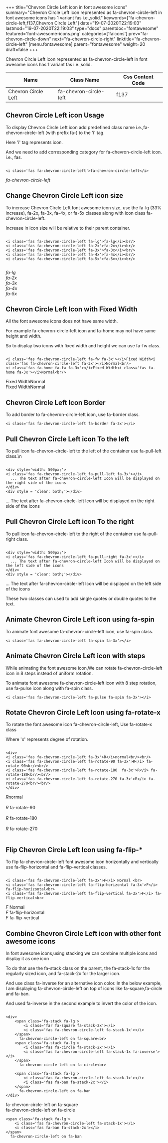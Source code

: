+++
title="Chevron Circle Left icon in font awesome icons"
summary="Chevron Circle Left icon represented as fa-chevron-circle-left in font awesome icons has 1 variant fas i.e.,solid."
keywords=["fa-chevron-circle-left,f137,Chevron Circle Left"]
date="19-07-2020T22:19:03"
lastmod="19-07-2020T22:19:03"
type="docs"
parentdoc="fontawesome"
featured='font-awesome-icons.png'
categories=['faicons']
prev="fa-chevron-circle-down"
next="fa-chevron-circle-right"
linktitle="fa-chevron-circle-left"
[menu.fontawesome]
parent="fontawesome"
weight=20
draft=false
+++


Chevron Circle Left icon represented as fa-chevron-circle-left in font awesome icons has 1 variant fas i.e.,solid.

<div class='table-responsive'><table class='table'><thead><tr><th>Name</th><th>Class Name</th><th>Css Content Code</th></tr></thead><tbody><tr><td>Chevron Circle Left</td><td>fa-chevron-circle-left</td><td>f137</td></tr></tbody></table></div>



## Chevron Circle Left icon Usage

To display Chevron Circle Left icon add predefined class name i.e.,fa-chevron-circle-left (with prefix fa-) to the 'i' tag.

Here 'i' tag represents icon.

And we need to add corresponding category for fa-chevron-circle-left icon. i.e., fas.


```

<i class='fas fa-chevron-circle-left'>fa-chevron-circle-left</i>
```

<i class='fas fa-chevron-circle-left'>fa-chevron-circle-left</i>




## Change Chevron Circle Left icon size
To increase Chevron Circle Left font awesome icon size, use the fa-lg (33% increase), fa-2x, fa-3x, fa-4x, or fa-5x classes along with icon class fa-chevron-circle-left.

Increase in icon size will be relative to their parent container. 

```

<i class='fas fa-chevron-circle-left fa-lg'>fa-lg</i><br/>
<i class='fas fa-chevron-circle-left fa-2x'>fa-2x</i><br/>
<i class='fas fa-chevron-circle-left fa-3x'>fa-3x</i><br/>
<i class='fas fa-chevron-circle-left fa-4x'>fa-4x</i><br/>
<i class='fas fa-chevron-circle-left fa-5x'>fa-5x</i><br/>
            
```

<i class='fas fa-chevron-circle-left fa-lg'>fa-lg</i><br/>
<i class='fas fa-chevron-circle-left fa-2x'>fa-2x</i><br/>
<i class='fas fa-chevron-circle-left fa-3x'>fa-3x</i><br/>
<i class='fas fa-chevron-circle-left fa-4x'>fa-4x</i><br/>
<i class='fas fa-chevron-circle-left fa-5x'>fa-5x</i><br/>
            



## Chevron Circle Left Icon with Fixed Width 

All the font awesome icons does not have same width.

For example fa-chevron-circle-left icon and fa-home may not have same height and width.

So to display two icons with fixed width and height we can use fa-fw class.


```

<i class='fas fa-chevron-circle-left fa-fw fa-3x'></i>Fixed Width<i class='fas fa-chevron-circle-left fa-3x'></i>Normal<br/>
<i class='fas fa-home fa-fw fa-3x'></i>Fixed Width<i class='fas fa-home fa-3x'></i>Normal<br/>
```

<i class='fas fa-chevron-circle-left fa-fw fa-3x'></i>Fixed Width<i class='fas fa-chevron-circle-left fa-3x'></i>Normal<br/>
<i class='fas fa-home fa-fw fa-3x'></i>Fixed Width<i class='fas fa-home fa-3x'></i>Normal<br/>



## Chevron Circle Left Icon Border 

To add border to fa-chevron-circle-left icon, use fa-border class.


```
<i class='fas fa-chevron-circle-left fa-border fa-3x'></i>

```
<i class='fas fa-chevron-circle-left fa-border fa-3x'></i>





## Pull Chevron Circle Left icon To the left

To pull icon fa-chevron-circle-left to the left of the container use fa-pull-left class.\n

```

<div style='width: 500px;'>
<i class='fas fa-chevron-circle-left fa-pull-left fa-3x'></i>
  ... The text after fa-chevron-circle-left Icon will be displayed on the right side of the icons
</div>
<div style = 'clear: both;'></div>
```

<div style='width: 500px;'>
<i class='fas fa-chevron-circle-left fa-pull-left fa-3x'></i>
  ... The text after fa-chevron-circle-left Icon will be displayed on the right side of the icons
</div>
<div style = 'clear: both;'></div>




## Pull Chevron Circle Left icon To the right
To pull icon fa-chevron-circle-left to the right of the container use fa-pull-right class.

```

<div style='width: 500px;'>
<i class='fas fa-chevron-circle-left fa-pull-right fa-3x'></i>
  ... The text after fa-chevron-circle-left Icon will be displayed on the left side of the icons
</div>
<div style = 'clear: both;'></div>
```

<div style='width: 500px;'>
<i class='fas fa-chevron-circle-left fa-pull-right fa-3x'></i>
  ... The text after fa-chevron-circle-left Icon will be displayed on the left side of the icons
</div>
<div style = 'clear: both;'></div>

These two classes can used to add single quotes or double quotes to the text.


## Animate Chevron Circle Left icon using fa-spin
To animate font awesome fa-chevron-circle-left icon, use fa-spin class.

```
<i class='fas fa-chevron-circle-left fa-spin fa-3x'></i>
```
<i class='fas fa-chevron-circle-left fa-spin fa-3x'></i>




## Animate Chevron Circle Left icon with steps
While animating the font awesome icon,We can rotate fa-chevron-circle-left icon in 8 steps instead of uniform rotation.

To animate font awesome fa-chevron-circle-left icon with 8 step rotation, use fa-pulse icon along with fa-spin class.


```
<i class='fas fa-chevron-circle-left fa-pulse fa-spin fa-3x'></i>

```
<i class='fas fa-chevron-circle-left fa-pulse fa-spin fa-3x'></i>





## Rotate Chevron Circle Left Icon using fa-rotate-x
To rotate the font awesome icon fa-chevron-circle-left, Use fa-rotate-x class

Where 'x' represents degree of rotation.


```

<div>
<i class='fas fa-chevron-circle-left fa-3x'>R</i>normal<br/><br/>
<i class='fas fa-chevron-circle-left fa-rotate-90 fa-3x'>R</i> fa-rotate-90<br/><br/> 
<i class='fas fa-chevron-circle-left fa-rotate-180  fa-3x'>R</i> fa-rotate-180<br/><br/> 
<i class='fas fa-chevron-circle-left fa-rotate-270 fa-3x'>R</i> fa-rotate-270<br/><br/>
</div>
```

<div>
<i class='fas fa-chevron-circle-left fa-3x'>R</i>normal<br/><br/>
<i class='fas fa-chevron-circle-left fa-rotate-90 fa-3x'>R</i> fa-rotate-90<br/><br/> 
<i class='fas fa-chevron-circle-left fa-rotate-180  fa-3x'>R</i> fa-rotate-180<br/><br/> 
<i class='fas fa-chevron-circle-left fa-rotate-270 fa-3x'>R</i> fa-rotate-270<br/><br/>
</div>




## Flip Chevron Circle Left Icon using fa-flip-*
To flip fa-chevron-circle-left font awesome icon horizontally and vertically use fa-flip-horizontal and fa-flip-vertical classes. 

```

<i class='fas fa-chevron-circle-left fa-3x'>F</i> Normal <br>
<i class='fas fa-chevron-circle-left fa-flip-horizontal fa-3x'>F</i> fa-flip-horizontal<br>
<i class='fas fa-chevron-circle-left fa-flip-vertical fa-3x'>F</i> fa-flip-vertical<br>
```

<i class='fas fa-chevron-circle-left fa-3x'>F</i> Normal <br>
<i class='fas fa-chevron-circle-left fa-flip-horizontal fa-3x'>F</i> fa-flip-horizontal<br>
<i class='fas fa-chevron-circle-left fa-flip-vertical fa-3x'>F</i> fa-flip-vertical<br>




## Combine Chevron Circle Left icon with other font awesome icons
In font awesome icons,using stacking we can combine multiple icons and display it as one icon 

To do that use the fa-stack class on the parent, the fa-stack-1x for the regularly sized icon, and fa-stack-2x for the larger icon.

And use class fa-inverse for an alternative icon color. 
In the below example, I am displaying fa-chevron-circle-left on top of icons like fa-square,fa-circle and fa-ban.

And used fa-inverse in the second example to invert the color of the icon.

```

<div>
    <span class='fa-stack fa-lg'>
        <i class='far fa-square fa-stack-2x'></i>
        <i class='fas fa-chevron-circle-left fa-stack-1x'></i>
    </span>
      fa-chevron-circle-left on fa-square<br>
    <span class='fa-stack fa-lg'>
        <i class='fas fa-circle fa-stack-2x'></i>
        <i class='fas fa-chevron-circle-left fa-stack-1x fa-inverse'></i>
    </span>
      fa-chevron-circle-left on fa-circle<br>

    <span class='fa-stack fa-lg'>
        <i class='fas fa-chevron-circle-left fa-stack-1x'></i>
        <i class='fas fa-ban fa-stack-2x'></i>
    </span>
      fa-chevron-circle-left on fa-ban
</div>
```

<div>
    <span class='fa-stack fa-lg'>
        <i class='far fa-square fa-stack-2x'></i>
        <i class='fas fa-chevron-circle-left fa-stack-1x'></i>
    </span>
      fa-chevron-circle-left on fa-square<br>
    <span class='fa-stack fa-lg'>
        <i class='fas fa-circle fa-stack-2x'></i>
        <i class='fas fa-chevron-circle-left fa-stack-1x fa-inverse'></i>
    </span>
      fa-chevron-circle-left on fa-circle<br>

    <span class='fa-stack fa-lg'>
        <i class='fas fa-chevron-circle-left fa-stack-1x'></i>
        <i class='fas fa-ban fa-stack-2x'></i>
    </span>
      fa-chevron-circle-left on fa-ban
</div>






